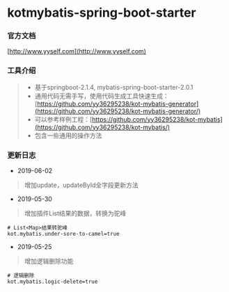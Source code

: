 # kotmybatis-spring-boot-starter

### 官方文档  
[http://www.yyself.com](http://www.yyself.com)

### 工具介绍  
> - 基于springboot-2.1.4, mybatis-spring-boot-starter-2.0.1   
> - 通用代码无需手写，使用代码生成工具快速生成：[https://github.com/yy36295238/kot-mybatis-generator](https://github.com/yy36295238/kot-mybatis-generator/)  
> - 可以参考样例工程：[https://github.com/yy36295238/kot-mybatis](https://github.com/yy36295238/kot-mybatis/)
> - 包含一些通用的操作方法

### 更新日志

- 2019-06-02
> 增加update，updateById全字段更新方法  

- 2019-05-30
> 增加插件List<Map>结果的数据，转换为驼峰  

```properties
# List<Map>结果转驼峰
kot.mybatis.under-sore-to-camel=true
```

- 2019-05-25
> 增加逻辑删除功能

```properties
# 逻辑删除
kot.mybatis.logic-delete=true
```
